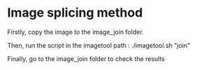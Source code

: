 # Image splicing method

Firstly, copy the image to the image_join folder.

Then, run the script in the imagetool path : ./imagetool.sh "join"

Finally, go to the image_join folder to check the results